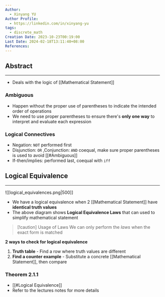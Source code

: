```yaml
---
Author:
  - Xinyang YU
Author Profile:
  - https://linkedin.com/in/xinyang-yu
tags:
  - discrete_math
Creation Date: 2023-10-23T00:19:00
Last Date: 2024-02-18T13:11:40+08:00
References: 
---
```

## Abstract
---
- Deals with the logic of [[Mathematical Statement]]

### Ambiguous
- Happen without the proper use of parentheses to indicate the intended order of operations
- We need to use proper parentheses to ensure there's **only one way** to interpret and evaluate each expression

### Logical Connectives 
- Negation: `NOT` performed first
- Disjunction: `OR` ,Conjunction: `AND` coequal, make sure proper parentheses is used to avoid [[#Ambiguous]]
- If-then/implies: performed last, coequal with `iff`


## Logical Equivalence
---
![[logical_equivalences.png|500]]
- We have a logical equivalence when 2 [[Mathematical Statement]] have **identical truth values**
- The above diagram shows **Logical Equivalence Laws** that can used to simplify mathematical statement

>[!caution] Usage of Laws
> We can only perform the *laws* when the exact form is matched
  
**2 ways to check for logical equivalence**
1. **Truth table** - Find a row where truth values are different
2. **Find a counter example** - Substitute a concrete [[Mathematical Statement]], then compare

### Theorem 2.1.1
- [[#Logical Equivalence]]
- Refer to the lectures notes for more details